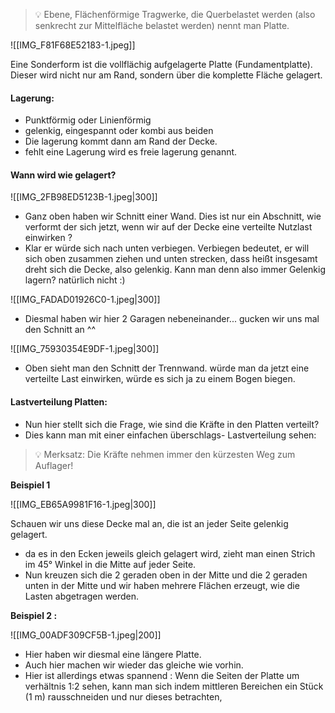>💡 Ebene, Flächenförmige Tragwerke, die Querbelastet werden (also senkrecht zur Mittelfläche belastet werden) nennt man Platte.

![[IMG_F81F68E52183-1.jpeg]]

Eine Sonderform ist die vollflächig aufgelagerte Platte (Fundamentplatte). Dieser wird nicht nur am Rand, sondern über die komplette Fläche gelagert.

#### Lagerung:
- Punktförmig oder Linienförmig
- gelenkig, eingespannt oder kombi aus beiden
- Die lagerung kommt dann am Rand der Decke.
- fehlt eine Lagerung wird es freie lagerung genannt.

#### Wann wird wie gelagert?
![[IMG_2FB98ED5123B-1.jpeg|300]]

- Ganz oben haben wir Schnitt einer Wand. Dies ist nur ein Abschnitt, wie verformt der sich jetzt, wenn wir auf der Decke eine verteilte Nutzlast einwirken ?
- Klar er würde sich nach unten verbiegen. Verbiegen bedeutet, er will sich oben zusammen ziehen und unten strecken, dass heißt insgesamt dreht sich die Decke, also gelenkig. Kann man denn also immer Gelenkig lagern? natürlich nicht :)

![[IMG_FADAD01926C0-1.jpeg|300]]

- Diesmal haben wir hier 2 Garagen nebeneinander... gucken wir uns mal den Schnitt an ^^

![[IMG_75930354E9DF-1.jpeg|300]]

- Oben sieht man den Schnitt der Trennwand. würde man da jetzt eine verteilte Last einwirken, würde es sich ja zu einem Bogen biegen.

#### Lastverteilung Platten:
- Nun hier stellt sich die Frage, wie sind die Kräfte in den Platten verteilt?
- Dies kann man mit einer einfachen überschlags- Lastverteilung sehen:

> 💡 Merksatz: Die Kräfte nehmen immer den kürzesten Weg zum Auflager!

**Beispiel 1**

![[IMG_EB65A9981F16-1.jpeg|300]]

Schauen wir uns diese Decke mal an, die ist an jeder Seite gelenkig gelagert.
- da es in den Ecken jeweils gleich gelagert wird, zieht man einen Strich im 45° Winkel in die Mitte auf jeder Seite.
- Nun kreuzen sich die 2 geraden oben in der Mitte und die 2 geraden unten in der Mitte und wir haben mehrere Flächen erzeugt, wie die Lasten abgetragen werden.

**Beispiel 2 :**

![[IMG_00ADF309CF5B-1.jpeg|200]]

- Hier haben wir diesmal eine längere Platte.
- Auch hier machen wir wieder das gleiche wie vorhin.
- Hier ist allerdings etwas spannend : Wenn die Seiten der Platte um verhältnis 1:2 sehen, kann man sich indem mittleren Bereichen ein Stück (1 m) rausschneiden und nur dieses betrachten,